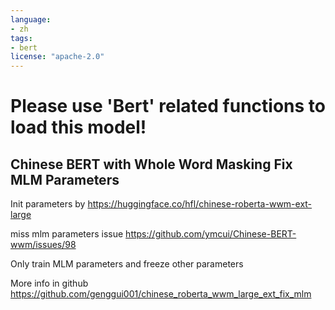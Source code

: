 ```yaml
---
language: 
- zh
tags:
- bert
license: "apache-2.0"
---
```


# Please use 'Bert' related functions to load this model!
## Chinese BERT with Whole Word Masking Fix MLM Parameters

Init parameters by https://huggingface.co/hfl/chinese-roberta-wwm-ext-large

miss mlm parameters issue https://github.com/ymcui/Chinese-BERT-wwm/issues/98

Only train MLM parameters and freeze other parameters

More info in github https://github.com/genggui001/chinese_roberta_wwm_large_ext_fix_mlm

